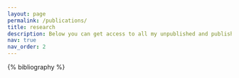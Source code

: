 ```yaml
---
layout: page
permalink: /publications/
title: research
description: Below you can get access to all my unpublished and published work. 
nav: true
nav_order: 2
---
```


<!-- _pages/publications.md -->
<div class="publications">

{% bibliography %}

</div>
